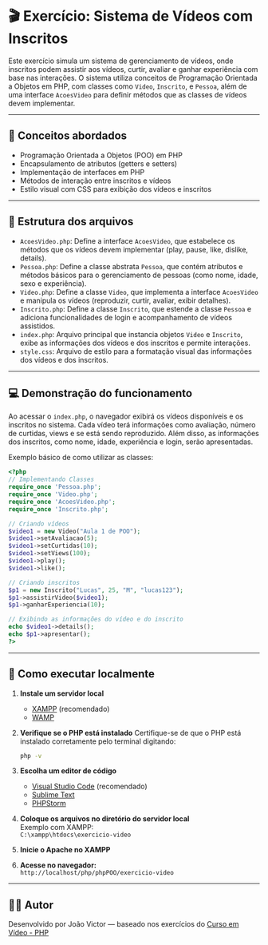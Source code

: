 # 🎬 Exercício: Sistema de Vídeos com Inscritos

Este exercício simula um sistema de gerenciamento de vídeos, onde inscritos podem assistir aos vídeos, curtir, avaliar e ganhar experiência com base nas interações. O sistema utiliza conceitos de Programação Orientada a Objetos em PHP, com classes como `Video`, `Inscrito`, e `Pessoa`, além de uma interface `AcoesVideo` para definir métodos que as classes de vídeos devem implementar.

---

## 🧠 Conceitos abordados

- Programação Orientada a Objetos (POO) em PHP
- Encapsulamento de atributos (getters e setters)
- Implementação de interfaces em PHP
- Métodos de interação entre inscritos e vídeos
- Estilo visual com CSS para exibição dos vídeos e inscritos

---

## 📄 Estrutura dos arquivos

- `AcoesVideo.php`: Define a interface `AcoesVideo`, que estabelece os métodos que os vídeos devem implementar (play, pause, like, dislike, details).
- `Pessoa.php`: Define a classe abstrata `Pessoa`, que contém atributos e métodos básicos para o gerenciamento de pessoas (como nome, idade, sexo e experiência).
- `Video.php`: Define a classe `Video`, que implementa a interface `AcoesVideo` e manipula os vídeos (reproduzir, curtir, avaliar, exibir detalhes).
- `Inscrito.php`: Define a classe `Inscrito`, que estende a classe `Pessoa` e adiciona funcionalidades de login e acompanhamento de vídeos assistidos.
- `index.php`: Arquivo principal que instancia objetos `Video` e `Inscrito`, exibe as informações dos vídeos e dos inscritos e permite interações.
- `style.css`: Arquivo de estilo para a formatação visual das informações dos vídeos e dos inscritos.

---

## 💻 Demonstração do funcionamento

Ao acessar o `index.php`, o navegador exibirá os vídeos disponíveis e os inscritos no sistema. Cada vídeo terá informações como avaliação, número de curtidas, views e se está sendo reproduzido. Além disso, as informações dos inscritos, como nome, idade, experiência e login, serão apresentadas.

Exemplo básico de como utilizar as classes:

```php
<?php
// Implementando Classes
require_once 'Pessoa.php';
require_once 'Video.php';
require_once 'AcoesVideo.php';
require_once 'Inscrito.php';

// Criando vídeos
$video1 = new Video("Aula 1 de POO");
$video1->setAvaliacao(5);
$video1->setCurtidas(10);
$video1->setViews(100);
$video1->play();
$video1->like();

// Criando inscritos
$p1 = new Inscrito("Lucas", 25, "M", "lucas123");
$p1->assistirVideo($video1);
$p1->ganharExperiencia(10);

// Exibindo as informações do vídeo e do inscrito
echo $video1->details();
echo $p1->apresentar();
?>
```

---

## 📌 Como executar localmente

1. **Instale um servidor local**  
   - [XAMPP](https://www.apachefriends.org/pt_br/index.html) (recomendado)  
   - [WAMP](https://www.wampserver.com/en/)

2. **Verifique se o PHP está instalado**
   Certifique-se de que o PHP está instalado corretamente pelo terminal digitando:
   ```bash
   php -v
   ```

3. **Escolha um editor de código**  
   - [Visual Studio Code](https://code.visualstudio.com/) (recomendado)  
   - [Sublime Text](https://www.sublimetext.com/)  
   - [PHPStorm](https://www.jetbrains.com/phpstorm/)

4. **Coloque os arquivos no diretório do servidor local**  
   Exemplo com XAMPP:  
   `C:\xampp\htdocs\exercicio-video`

5. **Inicie o Apache no XAMPP**

6. **Acesse no navegador:**  
   `http://localhost/php/phpPOO/exercicio-video`

---

## 👨‍💻 Autor

Desenvolvido por João Victor — baseado nos exercícios do [Curso em Vídeo - PHP](https://www.cursoemvideo.com/curso/php-poo/)